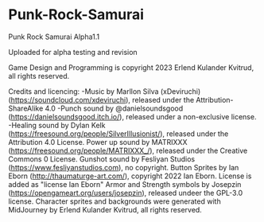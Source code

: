 # Punk-Rock-Samurai
Punk Rock Samurai Alpha1.1

Uploaded for alpha testing and revision

Game Design and Programming is copyright 2023 Erlend Kulander Kvitrud, all rights reserved.

Credits and licencing:
-Music by Marllon Silva (xDeviruchi) (https://soundcloud.com/xdeviruchi), released under the Attribution-ShareAlike 4.0
-Punch sound by @danielsoundsgood (https://danielsoundsgood.itch.io/), released under a non-exclusive license.
-Healing sound by Dylan Kelk (https://freesound.org/people/SilverIllusionist/), released under the Attribution 4.0 License.
Power up sound by MATRIXXX (https://freesound.org/people/MATRIXXX_/), released under the Creative Commons 0 License.
Gunshot sound by Fesliyan Studios (https://www.fesliyanstudios.com), no copyright.
Button Sprites by Ian Eborn (http://thaumaturge-art.com/), copyright 2022 Ian Eborn. License is added as "license Ian Eborn"
Armor and Strength symbols by Josepzin (https://opengameart.org/users/josepzin), released undeer the GPL-3.0 license.
Character sprites and backgrounds were generated with MidJourney by Erlend Kulander Kvitrud, all rights reserved.
